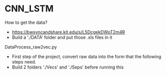 # CNN_LSTM
 
How to get the data?
- https://bwsyncandshare.kit.edu/s/L5DcgekDWoT2m4R
- Build a './DATA' folder and put those .xls files in it

DataProcess_raw2vec.py
- First step of the project, convert raw data into the form that the following steps need.
- Build 2 folders './Vecs' and './Seps' before running this
